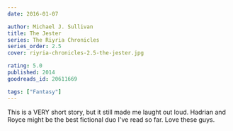```yaml
---
date: 2016-01-07

author: Michael J. Sullivan
title: The Jester
series: The Riyria Chronicles
series_order: 2.5
cover: riyria-chronicles-2.5-the-jester.jpg

rating: 5.0
published: 2014
goodreads_id: 20611669

tags: ["Fantasy"]
---
```


This is a VERY short story, but it still made me laught out loud. Hadrian and Royce might be the best fictional duo I've read so far. Love these guys.
